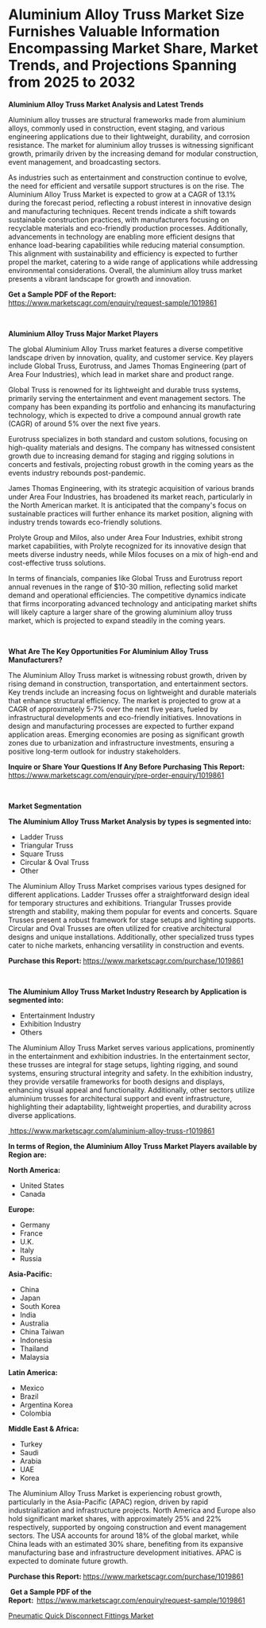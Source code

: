 <p><h1>Aluminium Alloy Truss Market Size Furnishes Valuable Information Encompassing Market Share, Market Trends, and Projections Spanning from 2025 to 2032</h1></p><p><strong>Aluminium Alloy Truss Market Analysis and Latest Trends</strong></p>
<p><p>Aluminium alloy trusses are structural frameworks made from aluminium alloys, commonly used in construction, event staging, and various engineering applications due to their lightweight, durability, and corrosion resistance. The market for aluminium alloy trusses is witnessing significant growth, primarily driven by the increasing demand for modular construction, event management, and broadcasting sectors. </p><p>As industries such as entertainment and construction continue to evolve, the need for efficient and versatile support structures is on the rise. The Aluminium Alloy Truss Market is expected to grow at a CAGR of 13.1% during the forecast period, reflecting a robust interest in innovative design and manufacturing techniques. Recent trends indicate a shift towards sustainable construction practices, with manufacturers focusing on recyclable materials and eco-friendly production processes. Additionally, advancements in technology are enabling more efficient designs that enhance load-bearing capabilities while reducing material consumption. This alignment with sustainability and efficiency is expected to further propel the market, catering to a wide range of applications while addressing environmental considerations. Overall, the aluminium alloy truss market presents a vibrant landscape for growth and innovation.</p></p>
<p><strong>Get a Sample PDF of the Report:&nbsp;</strong> <a href="https://www.marketscagr.com/enquiry/request-sample/1019861?utm_campaign=2097&utm_medium=2&utm_source=Github&utm_content=ia&utm_term=19022025&utm_id=aluminium-alloy-truss">https://www.marketscagr.com/enquiry/request-sample/1019861</a></p>
<p>&nbsp;</p>
<p><strong>Aluminium Alloy Truss Major Market Players</strong></p>
<p><p>The global Aluminium Alloy Truss market features a diverse competitive landscape driven by innovation, quality, and customer service. Key players include Global Truss, Eurotruss, and James Thomas Engineering (part of Area Four Industries), which lead in market share and product range. </p><p>Global Truss is renowned for its lightweight and durable truss systems, primarily serving the entertainment and event management sectors. The company has been expanding its portfolio and enhancing its manufacturing technology, which is expected to drive a compound annual growth rate (CAGR) of around 5% over the next five years.</p><p>Eurotruss specializes in both standard and custom solutions, focusing on high-quality materials and designs. The company has witnessed consistent growth due to increasing demand for staging and rigging solutions in concerts and festivals, projecting robust growth in the coming years as the events industry rebounds post-pandemic.</p><p>James Thomas Engineering, with its strategic acquisition of various brands under Area Four Industries, has broadened its market reach, particularly in the North American market. It is anticipated that the company's focus on sustainable practices will further enhance its market position, aligning with industry trends towards eco-friendly solutions.</p><p>Prolyte Group and Milos, also under Area Four Industries, exhibit strong market capabilities, with Prolyte recognized for its innovative design that meets diverse industry needs, while Milos focuses on a mix of high-end and cost-effective truss solutions.</p><p>In terms of financials, companies like Global Truss and Eurotruss report annual revenues in the range of $10-30 million, reflecting solid market demand and operational efficiencies. The competitive dynamics indicate that firms incorporating advanced technology and anticipating market shifts will likely capture a larger share of the growing aluminium alloy truss market, which is projected to expand steadily in the coming years.</p></p>
<p>&nbsp;</p>
<p><strong>What Are The Key Opportunities For Aluminium Alloy Truss Manufacturers?</strong></p>
<p><p>The Aluminium Alloy Truss market is witnessing robust growth, driven by rising demand in construction, transportation, and entertainment sectors. Key trends include an increasing focus on lightweight and durable materials that enhance structural efficiency. The market is projected to grow at a CAGR of approximately 5-7% over the next five years, fueled by infrastructural developments and eco-friendly initiatives. Innovations in design and manufacturing processes are expected to further expand application areas. Emerging economies are posing as significant growth zones due to urbanization and infrastructure investments, ensuring a positive long-term outlook for industry stakeholders.</p></p>
<p><strong>Inquire or Share Your Questions If Any Before Purchasing This Report:</strong> <a href="https://www.marketscagr.com/enquiry/pre-order-enquiry/1019861?utm_campaign=2097&utm_medium=2&utm_source=Github&utm_content=ia&utm_term=19022025&utm_id=aluminium-alloy-truss">https://www.marketscagr.com/enquiry/pre-order-enquiry/1019861</a></p>
<p>&nbsp;</p>
<p><strong>Market Segmentation</strong></p>
<p><strong>The Aluminium Alloy Truss Market Analysis by types is segmented into:</strong></p>
<p><ul><li>Ladder Truss</li><li>Triangular Truss</li><li>Square Truss</li><li>Circular & Oval Truss</li><li>Other</li></ul></p>
<p><p>The Aluminium Alloy Truss Market comprises various types designed for different applications. Ladder Trusses offer a straightforward design ideal for temporary structures and exhibitions. Triangular Trusses provide strength and stability, making them popular for events and concerts. Square Trusses present a robust framework for stage setups and lighting supports. Circular and Oval Trusses are often utilized for creative architectural designs and unique installations. Additionally, other specialized truss types cater to niche markets, enhancing versatility in construction and events.</p></p>
<p><strong>Purchase this Report:&nbsp;</strong><a href="https://www.marketscagr.com/purchase/1019861?utm_campaign=2097&utm_medium=2&utm_source=Github&utm_content=ia&utm_term=19022025&utm_id=aluminium-alloy-truss">https://www.marketscagr.com/purchase/1019861</a></p>
<p>&nbsp;</p>
<p><strong>The Aluminium Alloy Truss Market Industry Research by Application is segmented into:</strong></p>
<p><ul><li>Entertainment Industry</li><li>Exhibition Industry</li><li>Others</li></ul></p>
<p><p>The Aluminium Alloy Truss Market serves various applications, prominently in the entertainment and exhibition industries. In the entertainment sector, these trusses are integral for stage setups, lighting rigging, and sound systems, ensuring structural integrity and safety. In the exhibition industry, they provide versatile frameworks for booth designs and displays, enhancing visual appeal and functionality. Additionally, other sectors utilize aluminium trusses for architectural support and event infrastructure, highlighting their adaptability, lightweight properties, and durability across diverse applications.</p></p>
<p><a href="https://www.marketscagr.com/aluminium-alloy-truss-r1019861?utm_campaign=2097&utm_medium=2&utm_source=Github&utm_content=ia&utm_term=19022025&utm_id=aluminium-alloy-truss">&nbsp;https://www.marketscagr.com/aluminium-alloy-truss-r1019861</a></p>
<p><strong>In terms of Region, the Aluminium Alloy Truss Market Players available by Region are:</strong></p>
<p>
    <p> <strong> North America: </strong>
        <ul>
            <li>United States</li>
            <li>Canada</li>
        </ul>
        </p> 
    <p> <strong> Europe: </strong>
        <ul>
            <li>Germany</li>
            <li>France</li>
            <li>U.K.</li>
            <li>Italy</li>
            <li>Russia</li>
        </ul>
        </p> 
    <p> <strong> Asia-Pacific: </strong>
        <ul>
            <li>China</li>
            <li>Japan</li>
            <li>South Korea</li>
            <li>India</li>
            <li>Australia</li>
            <li>China Taiwan</li>
            <li>Indonesia</li>
            <li>Thailand</li>
            <li>Malaysia</li>
        </ul>
        </p> 
    <p> <strong> Latin America: </strong>
        <ul>
            <li>Mexico</li>
            <li>Brazil</li>
            <li>Argentina Korea</li>
            <li>Colombia</li>
        </ul>
        </p> 
    <p> <strong> Middle East & Africa: </strong>
        <ul>
            <li>Turkey</li>
            <li>Saudi</li>
            <li>Arabia</li>
            <li>UAE</li>
            <li>Korea</li>
        </ul>
    </p>
    </p>
<p><p>The Aluminium Alloy Truss Market is experiencing robust growth, particularly in the Asia-Pacific (APAC) region, driven by rapid industrialization and infrastructure projects. North America and Europe also hold significant market shares, with approximately 25% and 22% respectively, supported by ongoing construction and event management sectors. The USA accounts for around 18% of the global market, while China leads with an estimated 30% share, benefiting from its expansive manufacturing base and infrastructure development initiatives. APAC is expected to dominate future growth.</p></p>
<p><strong>Purchase this Report: </strong><a href="https://www.marketscagr.com/purchase/1019861?utm_campaign=2097&utm_medium=2&utm_source=Github&utm_content=ia&utm_term=19022025&utm_id=aluminium-alloy-truss">https://www.marketscagr.com/purchase/1019861</a></p>
<p>&nbsp;<strong>Get a Sample PDF of the Report:&nbsp;&nbsp;</strong><a href="https://www.marketscagr.com/enquiry/request-sample/1019861?utm_campaign=2097&utm_medium=2&utm_source=Github&utm_content=ia&utm_term=19022025&utm_id=aluminium-alloy-truss">https://www.marketscagr.com/enquiry/request-sample/1019861</a></p>
<p><strong></strong></p>
<p><p><a href="https://github.com/FlorianWolf90/Market-Research-Report-List-1/blob/main/pneumatic-quick-disconnect-fittings-market.md?utm_campaign=2097&utm_medium=2&utm_source=Github&utm_content=ia&utm_term=19022025&utm_id=aluminium-alloy-truss">Pneumatic Quick Disconnect Fittings Market</a></p></p>
